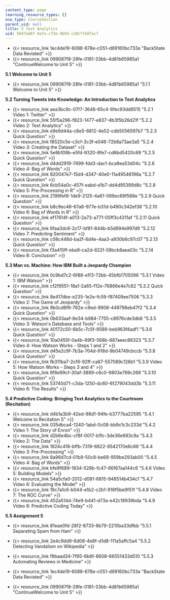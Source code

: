 ```yaml
---
content_type: page
learning_resource_types: []
ocw_type: CourseSection
parent_uid: null
title: 5 Text Analytics
uid: 5847ad87-9afe-cf3e-9b93-c20cffe87acf
---
```


*   {{< resource_link 1ec4de19-6088-678e-c051-d69160bc733a "BackState Data Revisted" >}}
*   {{< resource_link 099087f8-28fe-0181-33bb-4d81b65985a1 "ContinueWelcome to Unit 5" >}}

**5.1 Welcome to Unit 5**

*   {{< resource_link 099087f8-28fe-0181-33bb-4d81b65985a1 "5.1.1 Welcome to Unit 5" >}}

**5.2 Turning Tweets into Knowledge: An Introduction to Text Analytics**

*   {{< resource_link aea3bc9c-07f7-3648-65c4-6fec93dd8515 "5.2.1 Video 1: Twitter" >}}
*   {{< resource_link 55f5a296-f823-1477-e837-4b3f5b26d21f "5.2.2 Video 2: Text Analytics" >}}
*   {{< resource_link e9e9d44a-c8e5-6812-4e52-cdb5056597b7 "5.2.3 Quick Question" >}}
*   {{< resource_link f8520c5e-c3cf-3c3f-e046-72b8a73ae3a5 "5.2.4 Video 3: Creating the Dataset" >}}
*   {{< resource_link 5e8b108b-e5fd-9320-8fe7-cd8bd5420c69 "5.2.5 Quick Question" >}}
*   {{< resource_link d4dd2919-7499-fdd3-dac1-bca9ea53d04c "5.2.6 Video 4: Bag of Words" >}}
*   {{< resource_link 820047e7-15d4-d347-40e0-11a49546196a "5.2.7 Quick Question" >}}
*   {{< resource_link 6cb54a0c-457f-eabd-e1b7-dd4d95399d8c "5.2.8 Video 5: Pre-Processing in R" >}}
*   {{< resource_link 2199fef8-1de9-2125-4a61-069ec69f588e "5.2.9 Quick Question" >}}
*   {{< resource_link b8c9ec48-67a6-977e-b31d-b490c342ef38 "5.2.10 Video 6: Bag of Words in R" >}}
*   {{< resource_link ef17614f-a013-2a73-a771-05ff3c4311af "5.2.11 Quick Question" >}}
*   {{< resource_link 6faa3dc6-2c17-bf81-844b-b5d994e997d9 "5.2.12 Video 7: Predicting Sentiment" >}}
*   {{< resource_link c08c448d-ba2f-6d4e-4aa3-a930b6c97c07 "5.2.13 Quick Question" >}}
*   {{< resource_link f3a415ff-eba9-ca2d-622f-58bcb8aea03c "5.2.14 Video 8: Conclusion" >}}

**5.3 Man vs. Machine: How IBM Built a Jeopardy Champion**

*   {{< resource_link 0c9bd7c2-6f88-e1f3-72bb-45bfb1705096 "5.3.1 Video 1: IBM Watson" >}}
*   {{< resource_link cf2f9551-18a1-2a65-f12e-76866e4e7c82 "5.3.2 Quick Question" >}}
*   {{< resource_link 8e417dbe-e235-1e2e-fc59-f87409ee7506 "5.3.3 Video 2: The Game of Jeopardy" >}}
*   {{< resource_link 9b0cd8f6-762e-c9ed-9908-449798eb47f2 "5.3.4 Quick Question" >}}
*   {{< resource_link 0b633aaf-8e34-b984-7755-c8976cde3db6 "5.3.5 Video 3: Watson's Database and Tools" >}}
*   {{< resource_link 40172c50-6b5c-7c5f-9589-beb963f4adf1 "5.3.6 Quick Question" >}}
*   {{< resource_link 10a0455f-0a4b-69f3-568b-887aeec88323 "5.3.7 Video 4: How Watson Works - Steps 1 and 2" >}}
*   {{< resource_link d45e2c9f-7b3a-704d-918d-9b04749cbccb "5.3.8 Quick Question" >}}
*   {{< resource_link fb311ba7-2cf6-92ff-ca87-557089c126b1 "5.3.9 Video 5: How Watson Works - Steps 3 and 4" >}}
*   {{< resource_link 6f8e99cf-30af-3889-c6c0-9803e769c268 "5.3.10 Quick Question" >}}
*   {{< resource_link 53740d71-c3da-1250-dc60-6f279043dd3b "5.3.11 Video 6: The Results" >}}

**5.4 Predictive Coding: Bringing Text Analytics to the Courtroom (Recitation)**

*   {{< resource_link d4b1a3b9-42ed-98d1-94fe-b3777ba22595 "5.4.1 Welcome to Recitation 5" >}}
*   {{< resource_link 035dbca4-1240-1abd-0c08-bb9c1c3c233d "5.4.2 Video 1: The Story of Enron" >}}
*   {{< resource_link d2b6e4bc-cf8f-0017-b1fc-3de36e683c9a "5.4.3 Video 2: The Data" >}}
*   {{< resource_link 1924c416-bffb-7319-6622-8542170e6c66 "5.4.4 Video 3: Pre-Processing" >}}
*   {{< resource_link 8a96d7cd-01b9-50c8-be68-959be293ab00 "5.4.5 Video 4: Bag of Words" >}}
*   {{< resource_link bfe9f689-1834-528b-fc47-66f67aa144c6 "5.4.6 Video 5: Building Models" >}}
*   {{< resource_link 54a5cfa0-2012-d081-6815-948514b434c1 "5.4.7 Video 6: Evaluating the Model" >}}
*   {{< resource_link 19c7a1c6-b044-e1b2-c2b1-916f5be9f51f "5.4.8 Video 7: The ROC Curve" >}}
*   {{< resource_link 452a514d-74e9-b441-d73a-e42c18939bda "5.4.9 Video 8: Predictive Coding Today" >}}

**5.5 Assignment 5**

*   {{< resource_link 81eae0fd-28f2-8733-6b79-2210ba33dfbb "5.5.1 Separating Spam from Ham" >}}
*   {{< resource_link 2e4c9dd9-6d08-4e8f-d1d8-111a5affc5a4 "5.5.2 Detecting Vandalism on Wikipedia" >}}
*   {{< resource_link f9baad34-7f95-6b6f-8608-66551433d510 "5.5.3 Automating Reviews in Medicine" >}}

*   {{< resource_link 1ec4de19-6088-678e-c051-d69160bc733a "BackState Data Revisted" >}}
*   {{< resource_link 099087f8-28fe-0181-33bb-4d81b65985a1 "ContinueWelcome to Unit 5" >}}